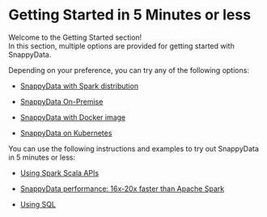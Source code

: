 # Getting Started in 5 Minutes or less

Welcome to the Getting Started section! <br>
In this section, multiple options are provided for getting started with SnappyData.

Depending on your preference, you can try any of the following options:


* [SnappyData with Spark distribution](getting_started_with_your_spark_distribution.md)

* [SnappyData On-Premise](getting_started_by_installing_snappydata_on-premise.md)

* [SnappyData with Docker image](getting_started_with_docker_image.md)

* [SnappyData on Kubernetes](getting_started_on_kubernetes.md)

You can use the following instructions and examples to try out SnappyData in 5 minutes or less:

* [Using Spark Scala APIs](using_spark_scala_apis.md)

* [SnappyData performance: 16x-20x faster than Apache Spark](performance_apache_spark.md)

* [Using SQL](using_sql.md)
